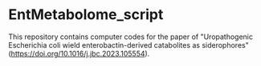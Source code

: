 # EntMetabolome_script
This repository contains computer codes for the paper of "Uropathogenic Escherichia coli wield enterobactin-derived catabolites as siderophores" (https://doi.org/10.1016/j.jbc.2023.105554).
